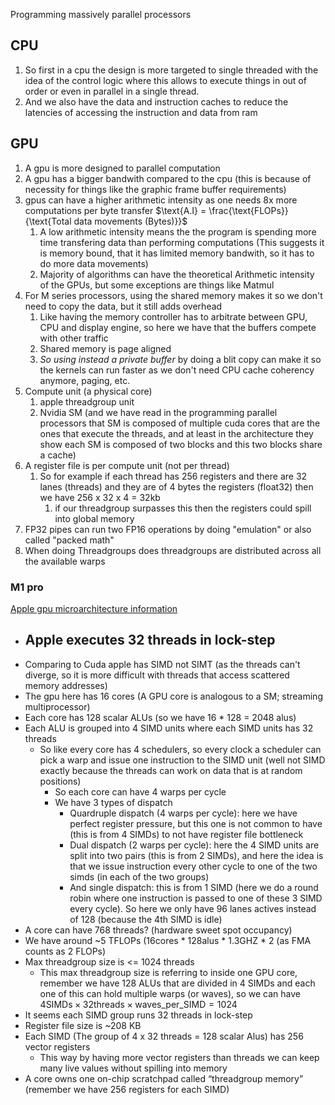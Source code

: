 Programming massively parallel processors

## CPU
1. So first in a cpu the design is more targeted to single threaded with the idea of the control logic where this allows to execute things in out of order or even in parallel in a single thread.
2. And we also have the data and instruction caches to reduce the latencies of accessing the instruction and data from ram 

## GPU
1. A gpu is more designed to parallel computation
2. A gpu has a bigger bandwith compared to the cpu (this is because of necessity for things like the graphic frame buffer requirements)
3. gpus can have a higher arithmetic intensity as one needs 8x more computations per byte transfer $\text{A.I} = \frac{\text{FLOPs}}{\text{Total data movements (Bytes)}}$
   1. A low arithmetic intensity means the the program is spending more time transfering data than performing computations (This suggests it is memory bound, that it has limited memory bandwith, so it has to do more data movements)
   2. Majority of algorithms can have the theoretical Arithmetic intensity of the GPUs, but some exceptions are things like Matmul 
4. For M series processors, using the shared memory makes it so we don't need to copy the data, but it still adds overhead
   1. Like having the memory controller has to arbitrate between GPU, CPU and display engine, so here we have that the buffers compete with other traffic
   2. Shared memory is page aligned
   3. *So using instead a private buffer* by doing a blit copy can make it so the kernels can run faster as we don't need CPU cache coherency anymore, paging, etc.
5. Compute unit (a physical core)
   1. apple threadgroup unit
   2. Nvidia SM (and we have read in the programming parallel processors that SM is composed of multiple cuda cores that are the ones that execute the threads, and at least in the architecture they show each SM is composed of two blocks and this two blocks share a cache)
6. A register file is per compute unit (not per thread)
   1. So for example if each thread has 256 registers and there are 32 lanes (threads) and they are of 4 bytes the registers (float32) then we have 256 x 32 x 4 = 32kb
      1. if our threadgroup surpasses this then the registers could spill into global memory
7. FP32 pipes can run two FP16 operations by doing "emulation" or also called "packed math"
8. When doing Threadgroups does threadgroups are distributed across all the available warps

### M1 pro
[Apple gpu microarchitecture information](https://github.com/philipturner/metal-benchmarks)

- Apple executes 32 threads in lock-step
  - 
- Comparing to Cuda apple has SIMD not SIMT (as the threads can't diverge, so it is more difficult with threads that access scattered memory addresses)
- The gpu here has 16 cores (A GPU core is analogous to a SM; streaming multiprocessor)
- Each core has 128 scalar ALUs (so we have 16 * 128 = 2048 alus)
- Each ALU is grouped into 4 SIMD units where each SIMD units has 32 threads
  - So like every core has 4 schedulers, so every clock a scheduler can pick a warp and issue one instruction to the SIMD unit (well not SIMD exactly because the threads can work on data that is at random positions)
    - So each core can have 4 warps per cycle
    - We have 3 types of dispatch
      - Quardruple dispatch (4 warps per cycle): here we have perfect register pressure, but this one is not common to have (this is from 4 SIMDs) to not have register file bottleneck
      - Dual dispatch (2 warps per cycle): here the 4 SIMD units are split into two pairs (this is from 2 SIMDs), and here the idea is that we issue instruction every other cycle to one of the two simds (in each of the two groups)
      - And single dispatch: this is from 1 SIMD (here we do a round robin where one instruction is passed to one of these 3 SIMD every cycle). So here we only have 96 lanes actives instead of 128 (because the 4th SIMD is idle)
- A core can have 768 threads? (hardware sweet spot occupancy)
- We have around ~5 TFLOPs (16cores * 128alus * 1.3GHZ * 2 (as FMA counts as 2 FLOPs)
- Max threadgroup size is <= 1024 threads
  - This max threadgroup size is referring to inside one GPU core, remember we have 128 ALUs that are divided in 4 SIMDs and each one of this can hold multiple warps (or waves), so we can have $4\text{SIMDs} \times 32\text{threads} \times \text{waves_per_SIMD} = 1024$
- It seems each SIMD group runs 32 threads in lock-step
- Register file size is ~208 KB
- Each SIMD (The group of 4 x 32 threads = 128 scalar Alus) has 256 vector registers
  - This way by having more vector registers than threads we can keep many live values without spilling into memory
- A core owns one on-chip scratchpad called “threadgroup memory” (remember we have 256 registers for each SIMD)

